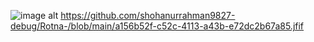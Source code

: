 ![image alt](image_url) https://github.com/shohanurrahman9827-debug/Rotna-/blob/main/a156b52f-c52c-4113-a43b-e72dc2b67a85.jfif

